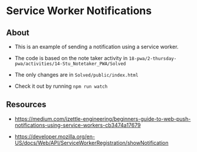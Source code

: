# Service Worker Notifications

## About

- This is an example of sending a notification using a service worker.

- The code is based on the note taker activity in `18-pwa/2-thursday-pwa/activities/14-Stu_Notetaker_PWA/Solved`

- The only changes are in `Solved/public/index.html`

- Check it out by running `npm run watch`

## Resources

- https://medium.com/izettle-engineering/beginners-guide-to-web-push-notifications-using-service-workers-cb3474a17679

- https://developer.mozilla.org/en-US/docs/Web/API/ServiceWorkerRegistration/showNotification
